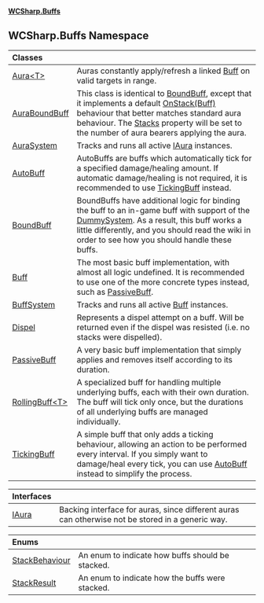 #### [WCSharp\.Buffs](README.md 'README')

## WCSharp\.Buffs Namespace

| Classes | |
| :--- | :--- |
| [Aura&lt;T&gt;](WCSharp.Buffs.Aura_T_.md 'WCSharp\.Buffs\.Aura\<T\>') | Auras constantly apply/refresh a linked [Buff](WCSharp.Buffs.Buff.md 'WCSharp\.Buffs\.Buff') on valid targets in range\. |
| [AuraBoundBuff](WCSharp.Buffs.AuraBoundBuff.md 'WCSharp\.Buffs\.AuraBoundBuff') | This class is identical to [BoundBuff](WCSharp.Buffs.BoundBuff.md 'WCSharp\.Buffs\.BoundBuff'), except that it implements a default [OnStack\(Buff\)](WCSharp.Buffs.AuraBoundBuff.OnStack(WCSharp.Buffs.Buff).md 'WCSharp\.Buffs\.AuraBoundBuff\.OnStack\(WCSharp\.Buffs\.Buff\)') behaviour that better matches standard aura behaviour\.   The [Stacks](WCSharp.Buffs.Buff.Stacks.md 'WCSharp\.Buffs\.Buff\.Stacks') property will be set to the number of aura bearers applying the aura. |
| [AuraSystem](WCSharp.Buffs.AuraSystem.md 'WCSharp\.Buffs\.AuraSystem') | Tracks and runs all active [IAura](WCSharp.Buffs.IAura.md 'WCSharp\.Buffs\.IAura') instances\. |
| [AutoBuff](WCSharp.Buffs.AutoBuff.md 'WCSharp\.Buffs\.AutoBuff') | AutoBuffs are buffs which automatically tick for a specified damage/healing amount\.   If automatic damage/healing is not required, it is recommended to use [TickingBuff](WCSharp.Buffs.TickingBuff.md 'WCSharp\.Buffs\.TickingBuff') instead. |
| [BoundBuff](WCSharp.Buffs.BoundBuff.md 'WCSharp\.Buffs\.BoundBuff') | BoundBuffs have additional logic for binding the buff to an in\-game buff with support of the [DummySystem](../WCSharp.Dummies/WCSharp.Dummies.DummySystem.md 'WCSharp\.Dummies\.DummySystem')\.   As a result, this buff works a little differently, and you should read the wiki in order to see how you should handle these buffs. |
| [Buff](WCSharp.Buffs.Buff.md 'WCSharp\.Buffs\.Buff') | The most basic buff implementation, with almost all logic undefined\.   It is recommended to use one of the more concrete types instead, such as [PassiveBuff](WCSharp.Buffs.PassiveBuff.md 'WCSharp\.Buffs\.PassiveBuff'). |
| [BuffSystem](WCSharp.Buffs.BuffSystem.md 'WCSharp\.Buffs\.BuffSystem') | Tracks and runs all active [Buff](WCSharp.Buffs.Buff.md 'WCSharp\.Buffs\.Buff') instances\. |
| [Dispel](WCSharp.Buffs.Dispel.md 'WCSharp\.Buffs\.Dispel') | Represents a dispel attempt on a buff\. Will be returned even if the dispel was resisted \(i\.e\. no stacks were dispelled\)\. |
| [PassiveBuff](WCSharp.Buffs.PassiveBuff.md 'WCSharp\.Buffs\.PassiveBuff') | A very basic buff implementation that simply applies and removes itself according to its duration\. |
| [RollingBuff&lt;T&gt;](WCSharp.Buffs.RollingBuff_T_.md 'WCSharp\.Buffs\.RollingBuff\<T\>') | A specialized buff for handling multiple underlying buffs, each with their own duration\. The buff will tick only once, but the durations of all underlying buffs are managed individually\. |
| [TickingBuff](WCSharp.Buffs.TickingBuff.md 'WCSharp\.Buffs\.TickingBuff') | A simple buff that only adds a ticking behaviour, allowing an action to be performed every interval\. If you simply want to damage/heal every tick, you can use [AutoBuff](WCSharp.Buffs.AutoBuff.md 'WCSharp\.Buffs\.AutoBuff') instead to simplify the process\. |

| Interfaces | |
| :--- | :--- |
| [IAura](WCSharp.Buffs.IAura.md 'WCSharp\.Buffs\.IAura') | Backing interface for auras, since different auras can otherwise not be stored in a generic way\. |

| Enums | |
| :--- | :--- |
| [StackBehaviour](WCSharp.Buffs.StackBehaviour.md 'WCSharp\.Buffs\.StackBehaviour') | An enum to indicate how buffs should be stacked\. |
| [StackResult](WCSharp.Buffs.StackResult.md 'WCSharp\.Buffs\.StackResult') | An enum to indicate how the buffs were stacked\. |
